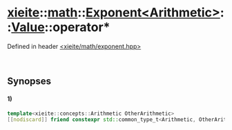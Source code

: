 # [xieite](../../../../../../../../../xieite.md)\:\:[math](../../../../../../../../../math.md)\:\:[Exponent\<Arithmetic\>](../../../../../../../exponent.md)\:\:[Value](../../../../value.md)\:\:operator*
Defined in header [<xieite/math/exponent.hpp>](../../../../../../../../../../include/xieite/math/exponent.hpp)

&nbsp;

## Synopses
#### 1)
```cpp
template<xieite::concepts::Arithmetic OtherArithmetic>
[[nodiscard]] friend constexpr std::common_type_t<Arithmetic, OtherArithmetic> operator*(OtherArithmetic base, xieite::math::Exponent<Arithmetic>::Value exponent) noexcept;
```
